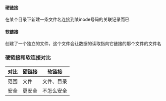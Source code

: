 #### 硬链接

在某个目录下新建一条文件名连接到某inode号码的关联记录而已

#### 软链接

创建了一个独立的文件，这个文件会让数据的读取指向它链接的那个文件的文件名

### 硬链接和软连接对比

| 对比 | 硬链接 | 软链接     |
| ---- | ------ | ---------- |
| 范围 | 文件   | 文件、目录 |
| 安全 | 更安全 | 不怎么安全 |

